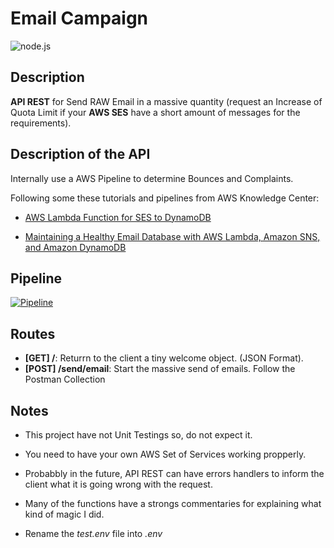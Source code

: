 # Email Campaign

![node.js](https://img.shields.io/badge/Node%20JS-12-green?style=for-the-badge&logo=appveyor)


## Description
**API REST** for Send RAW Email in a massive quantity (request an Increase of Quota Limit if your **AWS SES** have a short amount of messages for the requirements).



## Description of the API
Internally use a AWS Pipeline to determine Bounces and Complaints.

Following some these tutorials and pipelines from AWS Knowledge Center:

- [AWS Lambda Function for SES to DynamoDB](https://aws.amazon.com/premiumsupport/knowledge-center/lambda-sns-ses-dynamodb/)

- [Maintaining a Healthy Email Database with AWS Lambda, Amazon SNS, and Amazon DynamoDB](https://aws.amazon.com/blogs/compute/maintaining-a-healthy-email-database-with-aws-lambda-amazon-sns-and-amazon-dynamodb/)


## Pipeline
[![Pipeline](https://awscomputeblogimages.s3-us-west-2.amazonaws.com/healthy_Picture1.png)](https://aws.amazon.com/blogs/compute/maintaining-a-healthy-email-database-with-aws-lambda-amazon-sns-and-amazon-dynamodb/)


## Routes
- **[GET] /**: Returrn to the client a tiny welcome object. (JSON Format).
- **[POST] /send/email**: Start the massive send of emails. Follow the Postman Collection 



## Notes

 - This project have not Unit Testings so, do not expect it.

 - You need to have your own AWS Set of Services working propperly.

 - Probabbly in the future, API REST can have errors handlers to inform the client what it is going wrong with the request.

 - Many of the functions have a strongs commentaries for explaining what kind of magic I did.

 - Rename the *test.env* file into *.env*
